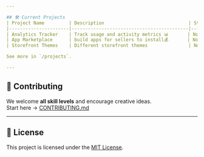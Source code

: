 ```yaml
---

## 🛠 Current Projects
| Project Name         | Description                               | Status       | Contributors |
|----------------------|-------------------------------------------|--------------|--------------|
| Analytics Tracker    | Track usage and activity metrics 📊       | Not Started  | -            |
| App Marketplace      | build apps for sellers to install💰       | Not Started  | —            |
| Storefront Themes    | Different storefront themes               | Not Started  | —            |

See more in `/projects`.

---
```


## 🤝 Contributing

We welcome **all skill levels** and encourage creative ideas.  
Start here → [CONTRIBUTING.md](CONTRIBUTING.md)

---

## 📜 License

This project is licensed under the [MIT License](LICENSE).

